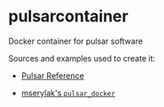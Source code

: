 # pulsarcontainer
Docker container for pulsar software

Sources and examples used to create it: 

+ [Pulsar Reference](http://www.ljtwebdevelopment.com/pulsarref/pulsar-software-install-ubuntu-64bit.html)

+ [mserylak's `pulsar_docker`](https://github.com/mserylak/pulsar_docker)

